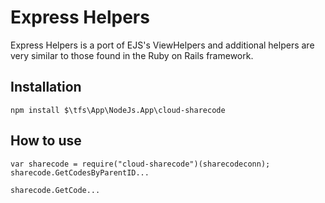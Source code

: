 # Express Helpers

Express Helpers is a port of EJS's ViewHelpers and additional helpers are very similar to those found in the Ruby on Rails framework.

## Installation
   
    npm install $\tfs\App\NodeJs.App\cloud-sharecode
    
## How to use

    var sharecode = require("cloud-sharecode")(sharecodeconn);
    sharecode.GetCodesByParentID...

    sharecode.GetCode...
